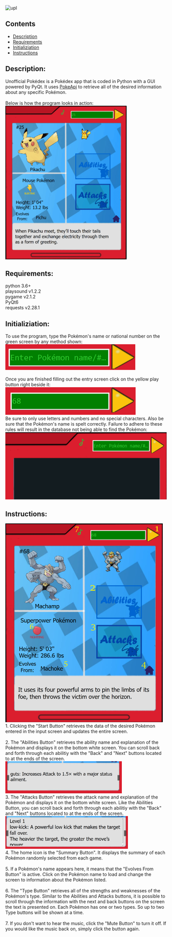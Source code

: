 ![upl](https://user-images.githubusercontent.com/82133365/211179823-4cc45781-a49c-4dfa-8868-784662c04a66.png)


## Contents
* [Description](#description)
* [Requirements](#requirements)
* [Initializiation](#initializiation)
* [Instructions](#instructions)

## Description:
Unofficial Pokédex is a Pokédex app that is coded in Python with a GUI powered by PyQt. It uses <a href="https://pokeapi.co">PokeApi</a> to retrieve all of the desired information about any specific Pokémon.
<br><br>
Below is how the program looks in action:
<br>
<img src="https://github.com/nkocodes/media/blob/main/unofficialpokedex/pokemonexample.gif" height="479">

## Requirements:
python 3.6+
<br>
playsound v1.2.2
<br>
pygame v2.1.2
<br>
PyQt6
<br>
requests v2.28.1

## Initializiation:
To use the program, type the Pokémon's name or national number on the green screen by any method shown:
<br>
<img src="https://github.com/nkocodes/media/blob/main/unofficialpokedex/pokemoninputexample1.gif" height="80">
<br><br>
Once you are finished filling out the entry screen click on the yellow play button right beside it:
<br>
<img src="https://github.com/nkocodes/media/blob/main/unofficialpokedex/pokemoninputexample2.gif" height="86">
<br>
Be sure to only use letters and numbers and no special characters. Also be sure that the Pokémon's name is spelt correctly. Failure to adhere to these rules will result in the database not being able to find the Pokémon:
<br>
<img src="https://github.com/nkocodes/media/blob/main/unofficialpokedex/pokemoninputexample3.gif" height="210">

## Instructions:
<img src="https://github.com/nkocodes/media/blob/main/unofficialpokedex/pokedexinfo.png" height="620">
<br>
1. Clicking the "Start Button" retrieves the data of the desired Pokémon entered in the input screen and updates the entire screen.
<br><br>
2. The "Abilities Button" retrieves the ability name and explanation of the Pokémon and displays it on the bottom white screen. You can scroll back and forth through each abilitiy with the "Back" and "Next" buttons located to at the ends of the screen.
<br>
<img src="https://github.com/nkocodes/media/blob/main/unofficialpokedex/pokemonnextback.gif" height="100"> 
<br>
3. The "Attacks Button" retrieves the attack name and explanation of the Pokémon and displays it on the bottom white screen. Like the Abilities Button, you can scroll back and forth through each abilitiy with the "Back" and "Next" buttons located to at the ends of the screen.
<br>
<img src="https://github.com/nkocodes/media/blob/main/unofficialpokedex/pokemonnextback2.gif" height="102">
<br>
4. The home icon is the "Summary Button". It displays the summary of each Pokémon randomly selected from each game.
<br><br>
5. If a Pokémon's name appears here, it means that the "Evolves From Button" is active. Click on the Pokémon name to load and change the screen to information about the Pokémon listed.
<br><br>
6. The "Type Button" retrieves all of the strengths and weaknesses of the Pokémon's type. Similar to the Abilities and Attacks buttons, it is possible to scroll through the information with the next and back buttons on the screen the text is presented on. Each Pokémon has one or two types. So up to two Type buttons will be shown at a time.
<br><br>
7. If you don't want to hear the music, click the "Mute Button" to turn it off. If you would like the music back on, simply click the button again.
